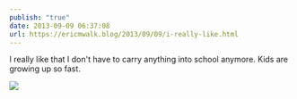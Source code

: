 ```yaml
---
publish: "true"
date: 2013-09-09 06:37:08
url: https://ericmwalk.blog/2013/09/09/i-really-like.html
---
```


I really like that I don't have to carry anything into school anymore. Kids are growing up so fast.

![](https://ericmwalk.blog/uploads/2022/2b476f0d82.jpg)